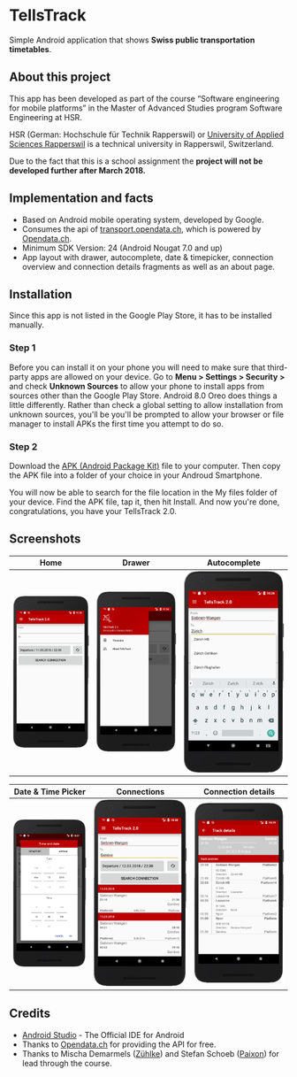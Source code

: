 # TellsTrack
Simple Android application that shows **Swiss public transportation timetables**.

## About this project
This app has been developed as part of the course “Software engineering for mobile platforms” in the Master of Advanced Studies program Software Engineering at HSR.

HSR (German: Hochschule für Technik Rapperswil) or [University of Applied Sciences Rapperswil](https://www.hsr.ch) is a technical university in Rapperswil, Switzerland.

Due to the fact that this is a school assignment the **project will not be developed further after March 2018.**

## Implementation and facts
* Based on Android mobile operating system, developed by Google.
* Consumes the api of [transport.opendata.ch](http://transport.opendata.ch/), which is powered by [Opendata.ch](https://opendata.ch/).
* Minimum SDK Version: 24 (Android Nougat 7.0 and up)
* App layout with drawer, autocomplete, date & timepicker, connection overview and connection details fragments as well as an about page.

## Installation
Since this app is not listed in the Google Play Store, it has to be installed manually.

### Step 1
Before you can install it on your phone you will need to make sure that third-party apps are allowed on your device. Go to **Menu > Settings > Security >** and check **Unknown Sources** to allow your phone to install apps from sources other than the Google Play Store. Android 8.0 Oreo does things a little differently. Rather than check a global setting to allow installation from unknown sources, you'll be you'll be prompted to allow your browser or file manager to install APKs the first time you attempt to do so.

### Step 2
Download the [APK (Android Package Kit)](https://github.com/philippbruhin/TellsTrack/blob/master/documentation/APK/app-debug.apk) file to your computer. Then copy the APK file into a folder of your choice in your Androud Smartphone.

You will now be able to search for the file location in the My files folder of your device. Find the APK file, tap it, then hit Install. And now you're done, congratulations, you have your TellsTrack 2.0. 



## Screenshots
Home | Drawer | Autocomplete
:-------------------------:|:-------------------------:|:-------------------------:
![Home](https://github.com/philippbruhin/TellsTrack/blob/master/documentation/Screenshots/01_home.png "Home")  |  ![Drawer](https://github.com/philippbruhin/TellsTrack/blob/master/documentation/Screenshots/02_drawer.png "Drawer") | ![Autocomplete](https://github.com/philippbruhin/TellsTrack/blob/master/documentation/Screenshots/03_autocomplete.png "Autocomplete")

Date & Time Picker | Connections | Connection details
:-------------------------:|:-------------------------:|:-------------------------:
![Date & Time Picker](https://github.com/philippbruhin/TellsTrack/blob/master/documentation/Screenshots/04_datetimepicker.png "Date & Time Picker")  |  ![Connection](https://github.com/philippbruhin/TellsTrack/blob/master/documentation/Screenshots/05_connection.png "Connection")  |  ![Connection details](https://github.com/philippbruhin/TellsTrack/blob/master/documentation/Screenshots/06_connection_details.png "Connection details")

## Credits
* [Android Studio](https://developer.android.com/studio/) - The Official IDE for Android
* Thanks to [Opendata.ch](https://opendata.ch/) for providing the API for free.
* Thanks to Mischa Demarmels ([Zühlke](https://www.zuehlke.com/)) and Stefan Schoeb ([Paixon](https://paixon.ch/)) for lead through the course.
